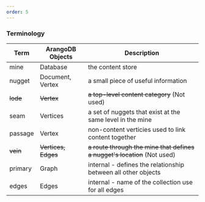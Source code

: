 ```yaml
---
order: 5
---
```


### Terminology

| Term | ArangoDB Objects | Description |
| --- | --- | --- |
| mine | Database | the content store |
| nugget | Document, Vertex | a small piece of useful information |
| ~~lode~~ | ~~Vertex~~ | ~~a top-level content category~~ (Not used) |
| seam | Vertices | a set of nuggets that exist at the same level in the mine |
| passage | Vertex | non-content verticies used to link content together |
| ~~vein~~ | ~~Vertices, Edges~~ | ~~a route through the mine that defines a nugget's location~~ (Not used) |
| primary | Graph | internal - defines the relationship between all other objects |
| edges | Edges | internal - name of the collection use for all edges |
